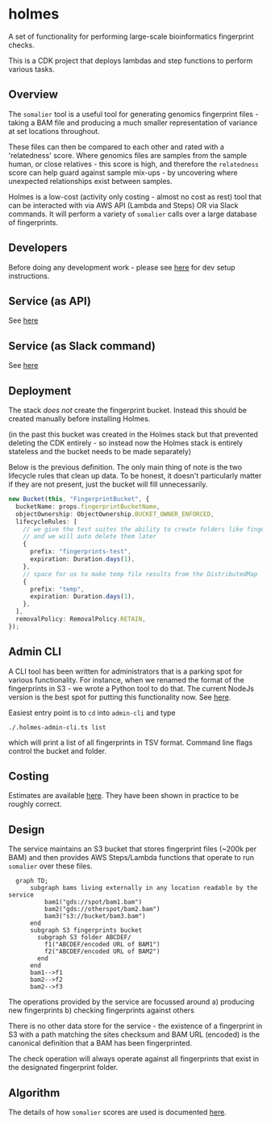 # holmes

A set of functionality for performing large-scale bioinformatics fingerprint checks.

This is a CDK project that deploys lambdas and step functions to perform various
tasks.

## Overview

The `somalier` tool is a useful tool for generating genomics fingerprint files -
taking a BAM file and producing a much smaller representation
of variance at set locations throughout.

These files can then be compared to each other and rated with a 'relatedness' score. Where
genomics files are samples from the sample human, or close relatives - this score
is high, and therefore the `relatedness` score can help guard against
sample mix-ups - by uncovering where unexpected relationships exist between
samples.

Holmes is a low-cost (activity only costing - almost no cost as rest) tool that can be interacted
with via AWS API (Lambda and Steps) OR via Slack commands. It will perform a variety
of `somalier` calls over a large database of fingerprints.

## Developers

Before doing any development work - please see [here](docs/DEV.md) for dev setup instructions.

## Service (as API)

See [here](docs/API.md)

## Service (as Slack command)

See [here](docs/SLACK.md)

## Deployment

The stack _does not_ create the fingerprint bucket. Instead this should be created
manually before installing Holmes.

(in the past this bucket was created in the Holmes stack but that prevented deleting
the CDK entirely - so instead now the Holmes stack is entirely stateless and the bucket
needs to be made separately)

Below is the previous definition. The only main thing of note is the two lifecycle rules
that clean up data. To be honest, it doesn't particularly matter if they are not present, just
the bucket will fill unnecessarily.

```typescript
new Bucket(this, "FingerprintBucket", {
  bucketName: props.fingerprintBucketName,
  objectOwnership: ObjectOwnership.BUCKET_OWNER_ENFORCED,
  lifecycleRules: [
    // we give the test suites the ability to create folders like fingerprints-test-01231432/
    // and we will auto delete them later
    {
      prefix: "fingerprints-test",
      expiration: Duration.days(1),
    },
    // space for us to make temp file results from the DistributedMap
    {
      prefix: "temp",
      expiration: Duration.days(1),
    },
  ],
  removalPolicy: RemovalPolicy.RETAIN,
});
```

## Admin CLI

A CLI tool has been written for administrators that is a parking spot for
various functionality. For instance, when we renamed the format of the fingerprints in S3 -
we wrote a Python tool to do that. The current NodeJs version is the best
spot for putting this functionality now. See [here](admin-cli).

Easiest entry point is to `cd` into `admin-cli` and type

```shell
./.holmes-admin-cli.ts list
```

which will print a list of all fingerprints in TSV format. Command line flags
control the bucket and folder.

## Costing

Estimates are available [here](docs/COSTS.md). They have been shown in
practice to be roughly correct.

## Design

The service maintains an S3 bucket that stores fingerprint files (~200k per BAM) and then
provides AWS Steps/Lambda functions that operate to run `somalier` over these files.

```mermaid
  graph TD;
      subgraph bams living externally in any location readable by the service
          bam1("gds://spot/bam1.bam")
          bam2("gds://otherspot/bam2.bam")
          bam3("s3://bucket/bam3.bam")
      end
      subgraph S3 fingerprints bucket
        subgraph S3 folder ABCDEF/
          f1("ABCDEF/encoded URL of BAM1")
          f2("ABCDEF/encoded URL of BAM2")
        end
      end
      bam1-->f1
      bam2-->f2
      bam2-->f3
```

The operations provided by the service are focussed around
a) producing new fingerprints
b) checking fingerprints against others

There is no other data store for the service - the existence of a fingerprint
in S3 with a path matching the sites checksum and BAM URL (encoded) is
the canonical definition that a BAM has been fingerprinted.

The check operation will always operate against all fingerprints that
exist in the designated fingerprint folder.

## Algorithm

The details of how `somalier` scores are used is documented [here](docs/ALGORITHM.md).
